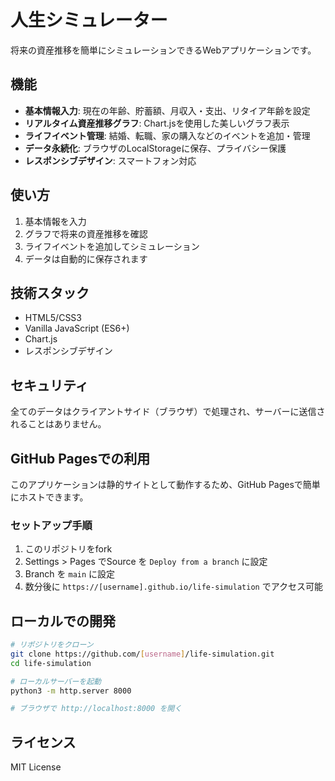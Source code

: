 # 人生シミュレーター

将来の資産推移を簡単にシミュレーションできるWebアプリケーションです。

## 機能

- **基本情報入力**: 現在の年齢、貯蓄額、月収入・支出、リタイア年齢を設定
- **リアルタイム資産推移グラフ**: Chart.jsを使用した美しいグラフ表示
- **ライフイベント管理**: 結婚、転職、家の購入などのイベントを追加・管理
- **データ永続化**: ブラウザのLocalStorageに保存、プライバシー保護
- **レスポンシブデザイン**: スマートフォン対応

## 使い方

1. 基本情報を入力
2. グラフで将来の資産推移を確認
3. ライフイベントを追加してシミュレーション
4. データは自動的に保存されます

## 技術スタック

- HTML5/CSS3
- Vanilla JavaScript (ES6+)
- Chart.js
- レスポンシブデザイン

## セキュリティ

全てのデータはクライアントサイド（ブラウザ）で処理され、サーバーに送信されることはありません。

## GitHub Pagesでの利用

このアプリケーションは静的サイトとして動作するため、GitHub Pagesで簡単にホストできます。

### セットアップ手順

1. このリポジトリをfork
2. Settings > Pages でSource を `Deploy from a branch` に設定
3. Branch を `main` に設定
4. 数分後に `https://[username].github.io/life-simulation` でアクセス可能

## ローカルでの開発

```bash
# リポジトリをクローン
git clone https://github.com/[username]/life-simulation.git
cd life-simulation

# ローカルサーバーを起動
python3 -m http.server 8000

# ブラウザで http://localhost:8000 を開く
```

## ライセンス

MIT License